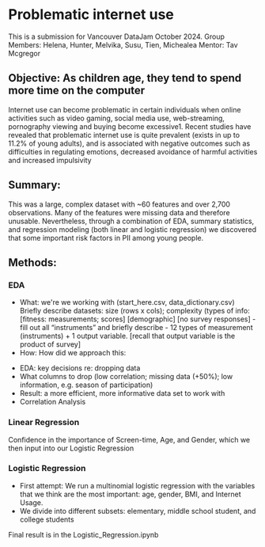 # Problematic internet use

This is a submission for Vancouver DataJam October 2024. 
Group Members: Helena, Hunter, Melvika, Susu, Tien, Michealea
Mentor: Tav Mcgregor

## Objective: As children age, they tend to spend more time on the computer

Internet use can become problematic in certain individuals when online activities such as video gaming, social media use, web-streaming, pornography viewing and buying become excessive1. Recent studies have revealed that problematic internet use is quite prevalent (exists in up to 11.2% of young adults), and is associated with negative outcomes such as difficulties in regulating emotions, decreased avoidance of harmful activities and increased impulsivity

## Summary:
This was a large, complex dataset with ~60 features and over 2,700 observations.  Many of the features were missing data and therefore unusable. Nevertheless, through a combination of EDA, summary statistics, and regression modeling (both linear and logistic regression) we discovered that some important risk factors in PII among young people.

## Methods:

### EDA
- What: we're we working with (start_here.csv, data_dictionary.csv)
Briefly describe datasets: size (rows x cols); complexity (types of info: [fitness: measurements; scores] [demographic] [no survey responses] - fill out all “instruments” and briefly describe - 12 types of measurement (instruments) + 1 output variable.  [recall that output variable is the product of survey]
- How: How did we approach this:
* EDA: key decisions re: dropping data
* What columns to drop (low correlation; missing data (+50%); low information, e.g. season of participation) 
* Result: a more efficient, more informative data set to work with
* Correlation Analysis

### Linear Regression
Confidence in the importance of Screen-time, Age, and Gender, which we then input into our Logistic Regression

### Logistic Regression
- First attempt: We run a multinomial logistic regression with the variables that we think are the most important: age, gender, BMI, and Internet Usage.
- We divide into different subsets: elementary, middle school student, and college students


Final result is in the Logistic_Regression.ipynb
